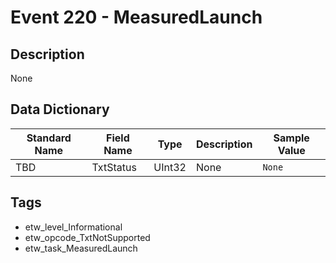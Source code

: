 # Event 220 - MeasuredLaunch

## Description
None

## Data Dictionary
|Standard Name|Field Name|Type|Description|Sample Value|
|---|---|---|---|---|
|TBD|TxtStatus|UInt32|None|`None`|

## Tags
* etw_level_Informational
* etw_opcode_TxtNotSupported
* etw_task_MeasuredLaunch